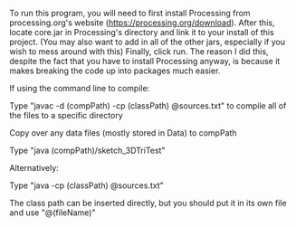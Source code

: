 To run this program, you will need to first install Processing from processing.org's website (https://processing.org/download). 
After this, locate core.jar in Processing's directory and link it to your install of this project.
(You may also want to add in all of the other jars, especially if you wish to mess around with this)
Finally, click run.
The reason I did this, despite the fact that you have to install Processing anyway, is because it makes breaking the code up into packages much easier.

If using the command line to compile:

Type "javac -d (compPath) -cp (classPath) @sources.txt" to compile all of the files to a specific directory

Copy over any data files (mostly stored in Data) to compPath

Type "java (compPath)/sketch_3DTriTest"

Alternatively:

Type "java -cp (classPath) @sources.txt"

The class path can be inserted directly, but you should put it in its own file and use "@(fileName)"